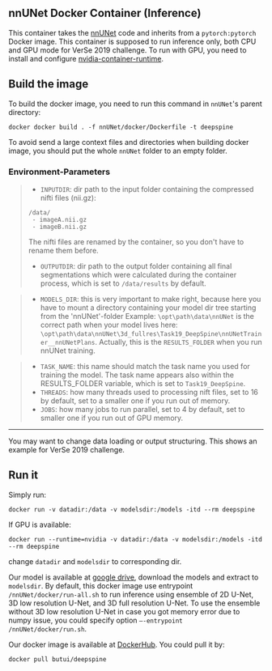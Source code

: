 ## nnUNet Docker Container (Inference)

This container takes the [nnUNet](https://github.com/hubutui/nnUNet) code and inherits from a `pytorch:pytorch` Docker image. This container is supposed to run inference only, both CPU and GPU mode for VerSe 2019 challenge. To run with GPU, you need to install and configure [nvidia-container-runtime](https://github.com/NVIDIA/nvidia-container-runtime).

## Build the image

To build the docker image, you need to run this command in `nnUNet`'s parent directory:

```shell
docker docker build . -f nnUNet/docker/Dockerfile -t deepspine
```

To avoid send a large context files and directories when building docker image, you should put the whole `nnUNet` folder to an empty folder.

### Environment-Parameters
> - `INPUTDIR`: dir path to the input folder containing the compressed nifti files (nii.gz):
> ```
> /data/
>  - imageA.nii.gz
>  - imageB.nii.gz
> ```
> The nifti files are renamed by the container, so you don't have to rename them before.
>
> - `OUTPUTDIR`: dir path to the output folder containing all final segmentations which were calculated during the container process, which is set to `/data/results` by default.

> - `MODELS_DIR`: this is very important to make right, because here you have to mount a directory containing your model dir tree starting from the 'nnUNet'-folder
> Example: `\opt\path\data\nnUNet` is the correct path when your model lives here: `\opt\path\data\nnUNet\3d_fullres\Task19_DeepSpine\nnUNetTrainer__nnUNetPlans`. Actually, this is the `RESULTS_FOLDER` when you run nnUNet training.

> - `TASK_NAME`: this name should match the task name you used for training the model. The task name appears also within the RESULTS_FOLDER variable, which is set to `Task19_DeepSpine`.
> - `THREADS`: how many threads used to processing nift files, set to 16 by default, set to a smaller one if you run out of memory.
> - `JOBS`: how many jobs to run parallel, set to 4 by default, set to smaller one if you run out of GPU memory.

___
You may want to change data loading or output structuring. This shows an example for VerSe 2019 challenge.

## Run it

Simply run:

```shell
docker run -v datadir:/data -v modelsdir:/models -itd --rm deepspine
```

If GPU is available:

```shell
docker run --runtime=nvidia -v datadir:/data -v modelsdir:/models -itd --rm deepspine
```

change `datadir` and `modelsdir` to corresponding dir.

Our model is available at [google drive](https://drive.google.com/drive/folders/1qUeirPB6af9nB0zxfvUjMguDPI021TDp?usp=sharing), download the models and extract to `modelsdir`. By default, this docker image use entrypoint `/nnUNet/docker/run-all.sh` to run inference using ensemble of 2D U-Net, 3D low resolution U-Net, and 3D full resolution U-Net. To use the ensemble without 3D low resolution U-Net in case you got memory error due to numpy issue, you could specify option `–-entrypoint /nnUNet/docker/run.sh`.

Our docker image is available at [DockerHub](https://hub.docker.com/r/butui/deepspine). You could pull it by:

```shell
docker pull butui/deepspine
```

